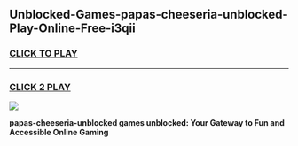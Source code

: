 
## Unblocked-Games-papas-cheeseria-unblocked-Play-Online-Free-i3qii
<h3>
<a href="https://premium76.site?title=papas-cheeseria-unblocked&ref=26A">CLICK TO PLAY</a></h3>
<hr>

<h3>
<a href="https://premium76.site?title=papas-cheeseria-unblocked&ref=26A">CLICK 2 PLAY</a>
  
</h3>

<a href="https://premium76.site?title=papas-cheeseria-unblocked&ref=26A"><img src="https://clearcache.store/games.png"></a>


**papas-cheeseria-unblocked games unblocked: Your Gateway to Fun and Accessible Online Gaming**
